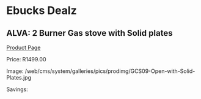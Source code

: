 
# Ebucks Dealz
## ALVA: 2 Burner Gas stove with Solid plates
[Product Page](https://www.ebucks.com/web/shop/productSelected.do?prodId=854693393&catId=935859602)

Price: R1499.00

Image: /web/cms/system/galleries/pics/prodimg/GCS09-Open-with-Solid-Plates.jpg

Savings: 


	
